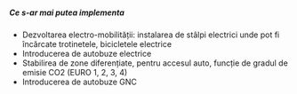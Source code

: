 ##### Ce s-ar mai putea implementa

* Dezvoltarea electro-mobilității: instalarea de stâlpi electrici unde pot fi încărcate trotinetele, bicicletele electrice
* Introducerea de autobuze electrice
* Stabilirea de zone diferențiate, pentru accesul auto, funcție de gradul de emisie CO2 (EURO 1, 2, 3, 4)
* Introducerea de autobuze GNC